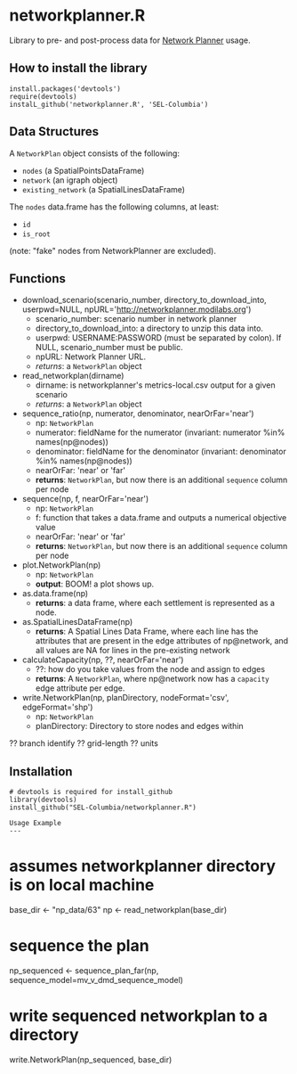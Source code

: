 networkplanner.R
================

Library to pre- and post-process data for [Network Planner](http://networkplanner.modilabs.org) usage.


How to install the library
---
```
install.packages('devtools')
require(devtools)
instalL_github('networkplanner.R', 'SEL-Columbia')
```

Data Structures
---
A `NetworkPlan` object consists of the following:
 * `nodes` (a SpatialPointsDataFrame)
 * `network` (an igraph object)
 * `existing_network` (a SpatialLinesDataFrame)

The `nodes` data.frame has the following columns, at least:
 * `id`
 * `is_root`

(note: "fake" nodes from NetworkPlanner are excluded).

Functions
---
 * download_scenario(scenario_number, directory_to_download_into, userpwd=NULL, npURL='http://networkplanner.modilabs.org')
   * scenario_number: scenario number in network planner 
   * directory_to_download_into: a directory to unzip this data into.
   * userpwd: USERNAME:PASSWORD (must be separated by colon). If NULL, scenario_number must be public.
   * npURL: Network Planner URL.
   * _returns_: a `NetworkPlan` object
 * read_networkplan(dirname)
   * dirname: is networkplanner's metrics-local.csv output for a given scenario
   * _returns_: a `NetworkPlan` object
 * sequence_ratio(np, numerator, denominator, nearOrFar='near')
   * np: `NetworkPlan`
   * numerator: fieldName for the numerator (invariant: numerator %in% names(np@nodes))
   * denominator: fieldName for the denominator (invariant: denominator %in% names(np@nodes))
   * nearOrFar: 'near' or 'far'
   * __returns__: `NetworkPlan`, but now there is an additional `sequence` column per node
 * sequence(np, f, nearOrFar='near')
   * np: `NetworkPlan`
   * f: function that takes a data.frame and outputs a numerical objective value
   * nearOrFar: 'near' or 'far'
   * __returns__: `NetworkPlan`, but now there is an additional `sequence` column per node
 * plot.NetworkPlan(np)
   * np: `NetworkPlan`
   * __output__: BOOM! a plot shows up.
 * as.data.frame(np)
   * __returns__: a data frame, where each settlement is represented as a node.
 * as.SpatialLinesDataFrame(np)
   * __returns__: A Spatial Lines Data Frame, where each line has the attributes that are present in the edge attributes of np@network, and all values are NA for lines in the pre-existing network
 * calculateCapacity(np, ??, nearOrFar='near')
   * ??: how do you take values from the node and assign to edges
   * __returns__: A `NetworkPlan`, where np@network now has a `capacity` edge attribute per edge.
 * write.NetworkPlan(np, planDirectory, nodeFormat='csv', edgeFormat='shp')
   * np: `NetworkPlan`
   * planDirectory:  Directory to store nodes and edges within
   
?? branch identify
?? grid-length
?? units

Installation
---
```
# devtools is required for install_github
library(devtools)
install_github("SEL-Columbia/networkplanner.R")

Usage Example
---
```
# assumes networkplanner directory is on local machine
base_dir <- "np_data/63"
np <- read_networkplan(base_dir)
# sequence the plan
np_sequenced <- sequence_plan_far(np, sequence_model=mv_v_dmd_sequence_model)
# write sequenced networkplan to a directory 
write.NetworkPlan(np_sequenced, base_dir)
```
